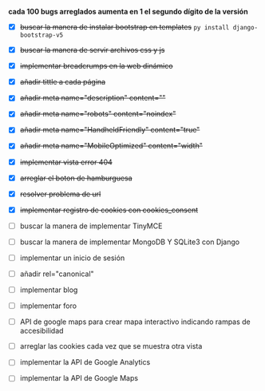 **cada 100 bugs arreglados aumenta en 1 el segundo dígito de la versión**
- [x] ~~buscar la manera de instalar bootstrap en templates~~ `py install django-bootstrap-v5`
- [x] ~~buscar la manera de servir archivos css y js~~
- [x] ~~implementar breadcrumps en la web dinámico~~
- [x] ~~añadir tittle a cada página~~  
- [x] ~~añadir meta name="description" content=""~~
- [x] ~~añadir meta name="robots" content="noindex"~~
- [x] ~~añadir meta name="HandheldFriendly" content="true"~~
- [x] ~~añadir meta name="MobileOptimized" content="width"~~
- [x] ~~implementar vista error 404~~
- [x] ~~arreglar el boton de hamburguesa~~
- [x] ~~resolver problema de url~~
- [x] ~~implementar registro de cookies con cookies_consent~~

- [ ] buscar la manera de implementar TinyMCE
- [ ] buscar la manera de implementar MongoDB Y SQLite3 con Django
- [ ] implementar un inicio de sesión
- [ ] añadir rel="canonical"
- [ ] implementar blog
- [ ] implementar foro
- [ ] API de google maps para crear mapa interactivo indicando rampas de accesibilidad
- [ ] arreglar las cookies cada vez que se muestra otra vista
- [ ] implementar la API de Google Analytics 
- [ ] implementar la API de Google Maps